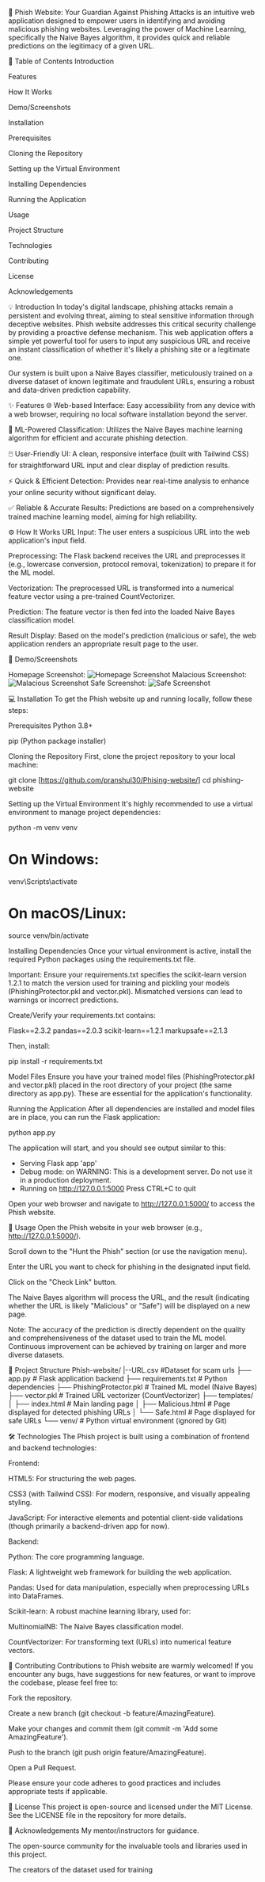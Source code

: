 🎣 Phish Website: Your Guardian Against Phishing Attacks
 is an intuitive web application designed to empower users in identifying and avoiding malicious phishing websites. Leveraging the power of Machine Learning, specifically the Naive Bayes algorithm, it provides quick and reliable predictions on the legitimacy of a given URL.

🚀 Table of Contents
Introduction

Features

How It Works

Demo/Screenshots

Installation

Prerequisites

Cloning the Repository

Setting up the Virtual Environment

Installing Dependencies

Running the Application

Usage

Project Structure

Technologies

Contributing

License

Acknowledgements

💡 Introduction
In today's digital landscape, phishing attacks remain a persistent and evolving threat, aiming to steal sensitive information through deceptive websites. Phish website addresses this critical security challenge by providing a proactive defense mechanism. This web application offers a simple yet powerful tool for users to input any suspicious URL and receive an instant classification of whether it's likely a phishing site or a legitimate one.

Our system is built upon a Naive Bayes classifier, meticulously trained on a diverse dataset of known legitimate and fraudulent URLs, ensuring a robust and data-driven prediction capability.

✨ Features
🌐 Web-based Interface: Easy accessibility from any device with a web browser, requiring no local software installation beyond the server.

🤖 ML-Powered Classification: Utilizes the Naive Bayes machine learning algorithm for efficient and accurate phishing detection.

🖱️ User-Friendly UI: A clean, responsive interface (built with Tailwind CSS) for straightforward URL input and clear display of prediction results.

⚡ Quick & Efficient Detection: Provides near real-time analysis to enhance your online security without significant delay.

✅ Reliable & Accurate Results: Predictions are based on a comprehensively trained machine learning model, aiming for high reliability.

⚙️ How It Works
URL Input: The user enters a suspicious URL into the web application's input field.

Preprocessing: The Flask backend receives the URL and preprocesses it (e.g., lowercase conversion, protocol removal, tokenization) to prepare it for the ML model.

Vectorization: The preprocessed URL is transformed into a numerical feature vector using a pre-trained CountVectorizer.

Prediction: The feature vector is then fed into the loaded Naive Bayes classification model.

Result Display: Based on the model's prediction (malicious or safe), the web application renders an appropriate result page to the user.

📸 Demo/Screenshots


Homepage Screenshot: ![Homepage Screenshot](images/homepage.png)
Malacious Screenshot: ![Malacious Screenshot](images/Malacious.png)
Safe Screenshot: ![Safe Screenshot](images/Safe.png)

💻 Installation
To get the Phish website up and running locally, follow these steps:

Prerequisites
Python 3.8+

pip (Python package installer)

Cloning the Repository
First, clone the project repository to your local machine:

git clone [https://github.com/pranshul30/Phising-website/]
cd phishing-website



Setting up the Virtual Environment
It's highly recommended to use a virtual environment to manage project dependencies:

python -m venv venv
# On Windows:
venv\Scripts\activate
# On macOS/Linux:
source venv/bin/activate

Installing Dependencies
Once your virtual environment is active, install the required Python packages using the requirements.txt file.

Important: Ensure your requirements.txt specifies the scikit-learn version 1.2.1 to match the version used for training and pickling your models (PhishingProtector.pkl and vector.pkl). Mismatched versions can lead to warnings or incorrect predictions.

Create/Verify your requirements.txt contains:

Flask==2.3.2
pandas==2.0.3
scikit-learn==1.2.1
markupsafe==2.1.3

Then, install:

pip install -r requirements.txt

Model Files
Ensure you have your trained model files (PhishingProtector.pkl and vector.pkl) placed in the root directory of your project (the same directory as app.py). These are essential for the application's functionality.

Running the Application
After all dependencies are installed and model files are in place, you can run the Flask application:

python app.py

The application will start, and you should see output similar to this:

 * Serving Flask app 'app'
 * Debug mode: on
WARNING: This is a development server. Do not use it in a production deployment.
 * Running on http://127.0.0.1:5000
Press CTRL+C to quit

Open your web browser and navigate to http://127.0.0.1:5000/ to access the Phish website.

📖 Usage
Open the Phish  website in your web browser (e.g., http://127.0.0.1:5000/).

Scroll down to the "Hunt the Phish" section (or use the navigation menu).

Enter the URL you want to check for phishing in the designated input field.

Click on the "Check Link" button.

The Naive Bayes algorithm will process the URL, and the result (indicating whether the URL is likely "Malicious" or "Safe") will be displayed on a new page.

Note: The accuracy of the prediction is directly dependent on the quality and comprehensiveness of the dataset used to train the ML model. Continuous improvement can be achieved by training on larger and more diverse datasets.

📂 Project Structure
Phish-website/
|--URL.csv                     #Dataset for scam urls
├── app.py                     # Flask application backend
├── requirements.txt           # Python dependencies
├── PhishingProtector.pkl      # Trained ML model (Naive Bayes)
├── vector.pkl                 # Trained URL vectorizer (CountVectorizer)
├── templates/
│   ├── index.html             # Main landing page
│   ├── Malicious.html         # Page displayed for detected phishing URLs
│   └── Safe.html              # Page displayed for safe URLs
└── venv/                      # Python virtual environment (ignored by Git)

🛠️ Technologies
The Phish project is built using a combination of frontend and backend technologies:

Frontend:

HTML5: For structuring the web pages.

CSS3 (with Tailwind CSS): For modern, responsive, and visually appealing styling.

JavaScript: For interactive elements and potential client-side validations (though primarily a backend-driven app for now).

Backend:

Python: The core programming language.

Flask: A lightweight web framework for building the web application.

Pandas: Used for data manipulation, especially when preprocessing URLs into DataFrames.

Scikit-learn: A robust machine learning library, used for:

MultinomialNB: The Naive Bayes classification model.

CountVectorizer: For transforming text (URLs) into numerical feature vectors.

👋 Contributing
Contributions to Phish website are warmly welcomed! If you encounter any bugs, have suggestions for new features, or want to improve the codebase, please feel free to:

Fork the repository.

Create a new branch (git checkout -b feature/AmazingFeature).

Make your changes and commit them (git commit -m 'Add some AmazingFeature').

Push to the branch (git push origin feature/AmazingFeature).

Open a Pull Request.

Please ensure your code adheres to good practices and includes appropriate tests if applicable.

📄 License
This project is open-source and licensed under the MIT License. See the LICENSE file in the repository for more details.

🙏 Acknowledgements
My mentor/instructors for guidance.

The open-source community for the invaluable tools and libraries used in this project.

The creators of the dataset used for training 